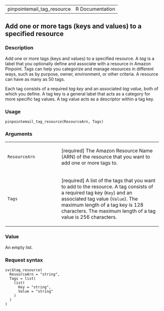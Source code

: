 <table style="width: 100%;">
<tbody>
<tr class="odd">
<td>pinpointemail_tag_resource</td>
<td style="text-align: right;">R Documentation</td>
</tr>
</tbody>
</table>

## Add one or more tags (keys and values) to a specified resource

### Description

Add one or more tags (keys and values) to a specified resource. A
*tag* is a label that you optionally define and associate with a
resource in Amazon Pinpoint. Tags can help you categorize and manage
resources in different ways, such as by purpose, owner, environment, or
other criteria. A resource can have as many as 50 tags.

Each tag consists of a required *tag key* and an associated *tag value*,
both of which you define. A tag key is a general label that acts as a
category for more specific tag values. A tag value acts as a descriptor
within a tag key.

### Usage

    pinpointemail_tag_resource(ResourceArn, Tags)

### Arguments

<table>
<colgroup>
<col style="width: 35%" />
<col style="width: 65%" />
</colgroup>
<tbody>
<tr class="odd">
<td><code
id="pinpointemail_tag_resource_:_ResourceArn">ResourceArn</code></td>
<td><p>[required] The Amazon Resource Name (ARN) of the resource that
you want to add one or more tags to.</p></td>
</tr>
<tr class="even">
<td><code id="pinpointemail_tag_resource_:_Tags">Tags</code></td>
<td><p>[required] A list of the tags that you want to add to the
resource. A tag consists of a required tag key (<code>Key</code>) and an
associated tag value (<code>Value</code>). The maximum length of a tag
key is 128 characters. The maximum length of a tag value is 256
characters.</p></td>
</tr>
</tbody>
</table>

### Value

An empty list.

### Request syntax

    svc$tag_resource(
      ResourceArn = "string",
      Tags = list(
        list(
          Key = "string",
          Value = "string"
        )
      )
    )
